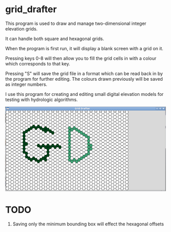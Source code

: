 grid_drafter
============

This program is used to draw and manage two-dimensional integer elevation grids.

It can handle both square and hexagonal grids.

When the program is first run, it will display a blank screen with a grid on it.

Pressing keys 0-8 will then allow you to fill the grid cells in with a colour which corresponds to that key.

Pressing "S" will save the grid file in a format which can be read back in by the program for further editing. The colours drawn previously will be saved as integer numbers.

I use this program for creating and editing small digital elevation models for testing with hydrologic algorithms.

![Screenshot](screenshot.png)

TODO
====
1. Saving only the minimum bounding box will effect the hexagonal offsets

